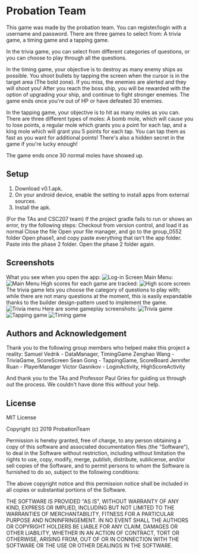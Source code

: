 # Probation Team
This game was made by the probation team. You can register/login with a username and password. There are three games to select from: A trivia game, a timing game and a tapping game.

In the trivia game, you can select from different categories of questions, or you can choose to play through all the questions.

In the timing game, your objective is to destroy as many enemy ships as possible. You shoot bullets by tapping the screen when the cursor is in the target area (The bold zone). If you miss, the enemies are alerted and they will shoot you! After you reach the boss ship, you will be rewarded with the option of upgrading your ship, and continue to fight stronger enemies. The game ends once you're out of HP or have defeated 30 enemies.

In the tapping game, your objective is to hit as many moles as you can. There are three different types of moles: A bomb mole, which will cause you to lose points, a regular mole which grants you a point for each tap, and a king mole which will grant you 5 points for each tap. You can tap them as fast as you want for additional points! There's also a hidden secret in the game if you're lucky enough!

The game ends once 30 normal moles have showed up.

## Setup 
1. Download v0.1.apk.
2. On your android device, enable the setting to install apps from external sources.
3. Install the apk.

(For the TAs and CSC207 team) If the project gradle fails to run or shows an error, try the following steps:
Checkout from version control, and load it as normal
Close the file
Open your file manager, and go to the group_0552 folder
Open phase1, and copy paste everything that isn't the app folder.
Paste into the phase 2 folder.
Open the phase 2 folder again.

## Screenshots
What you see when you open the app:
![Log-in Screen](https://github.com/ZenghaoWang/Probation/blob/master/Screenshots/Login.jpg)
Main Menu:
![Main Menu](https://github.com/ZenghaoWang/Probation/blob/master/Screenshots/Main_menu.jpg)
High scores for each game are tracked:
![High score screen](https://github.com/ZenghaoWang/Probation/blob/master/Screenshots/HighScore_Screen.jpg)
The trivia game lets you choose the category of questions to play with; while there are not many questions at the moment, this is easily expandable thanks to the builder design-pattern used to implement the game.
![Trivia menu](https://github.com/ZenghaoWang/Probation/blob/master/Screenshots/Trivia_menu.jpg)
Here are some gameplay screenshots:
![Trivia game](https://github.com/ZenghaoWang/Probation/blob/master/Screenshots/Trivia.jpg)
![Tapping game](https://github.com/ZenghaoWang/Probation/blob/master/Screenshots/Tap.jpg)
![Timing game](https://github.com/ZenghaoWang/Probation/blob/master/Screenshots/Timing.jpg)

## Authors and Acknowledgement
Thank you to the following group members who helped make this project a reality: Samuel Vedrik - DataManager, TimingGame Zenghao Wang - TriviaGame, ScoreScreen Sean Gong - TappingGame, ScoreBoard Jennifer Ruan - PlayerManager Victor Gasnikov - LoginActivity, HighScoreActivity

And thank you to the TAs and Professor Paul Gries for guiding us through out the process. We couldn't have done this without your help.

## License

MIT License

Copyright (c) 2019 ProbationTeam

Permission is hereby granted, free of charge, to any person obtaining a copy of this software and associated documentation files (the "Software"), to deal in the Software without restriction, including without limitation the rights to use, copy, modify, merge, publish, distribute, sublicense, and/or sell copies of the Software, and to permit persons to whom the Software is furnished to do so, subject to the following conditions:

The above copyright notice and this permission notice shall be included in all copies or substantial portions of the Software.

THE SOFTWARE IS PROVIDED "AS IS", WITHOUT WARRANTY OF ANY KIND, EXPRESS OR IMPLIED, INCLUDING BUT NOT LIMITED TO THE WARRANTIES OF MERCHANTABILITY, FITNESS FOR A PARTICULAR PURPOSE AND NONINFRINGEMENT. IN NO EVENT SHALL THE AUTHORS OR COPYRIGHT HOLDERS BE LIABLE FOR ANY CLAIM, DAMAGES OR OTHER LIABILITY, WHETHER IN AN ACTION OF CONTRACT, TORT OR OTHERWISE, ARISING FROM, OUT OF OR IN CONNECTION WITH THE SOFTWARE OR THE USE OR OTHER DEALINGS IN THE SOFTWARE.
